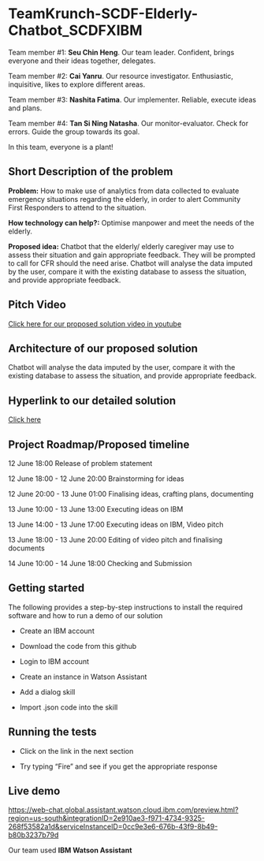 # TeamKrunch-SCDF-Elderly-Chatbot_SCDFXIBM
Team member #1: **Seu Chin Heng**. Our team leader. Confident, brings everyone and their ideas together, delegates.

Team member #2: **Cai Yanru**. Our resource investigator. Enthusiastic, inquisitive, likes to explore different areas.

Team member #3: **Nashita Fatima**. Our implementer. Reliable, execute ideas and plans.

Team member #4: **Tan Si Ning Natasha**. Our monitor-evaluator. Check for errors. Guide the group towards its goal.

In this team, everyone is a plant!

## Short Description of the problem
**Problem:** 
How to make use of analytics from data collected to evaluate emergency situations regarding the elderly, in order to alert Community First Responders to attend to the situation.

**How technology can help?:** 
Optimise manpower and meet the needs of the elderly.

**Proposed idea:** 
Chatbot that the elderly/ elderly caregiver may use to assess their situation and gain appropriate feedback. They will be prompted to call for CFR should the need arise. Chatbot will analyse the data imputed by the user, compare it with the existing database to assess the situation, and provide appropriate feedback.

## Pitch Video
<a href="https://youtu.be/7AL2iI7QyVI" target="_blank">Click here for our proposed solution video in youtube</a>

## Architecture of our proposed solution
Chatbot will analyse the data imputed by the user, compare it with the existing database to assess the situation, and provide appropriate feedback.

## Hyperlink to our detailed solution
<a href="https://docs.google.com/document/d/1M_6zQE-km2EqbrWRvCmNSl0esMsnDCXG-c_h3Gj3aJg/edit?usp=sharing" target="_blank">Click here</a>

## Project Roadmap/Proposed timeline
12 June 18:00 Release of problem statement

12 June 18:00 - 12 June 20:00 Brainstorming for ideas

12 June 20:00 - 13 June 01:00 Finalising ideas, crafting plans, documenting

13 June 10:00 - 13 June 13:00 Executing ideas on IBM

13 June 14:00 - 13 June 17:00 Executing ideas on IBM, Video pitch

13 June 18:00 - 13 June 20:00 Editing of video pitch and finalising documents

14 June 10:00 - 14 June 18:00 Checking and Submission

## Getting started
The following provides a step-by-step instructions to install the required software and how to run a demo of our solution

- Create an IBM account

- Download the code from this github

- Login to IBM account

- Create an instance in Watson Assistant

- Add a dialog skill

- Import .json code into the skill


## Running the tests

- Click on the link in the next section

- Try typing “Fire” and see if you get the appropriate response

## Live demo

https://web-chat.global.assistant.watson.cloud.ibm.com/preview.html?region=us-south&integrationID=2e910ae3-f971-4734-9325-268f53582a1d&serviceInstanceID=0cc9e3e6-676b-43f9-8b49-b80b3237b79d

Our team used **IBM Watson Assistant**
